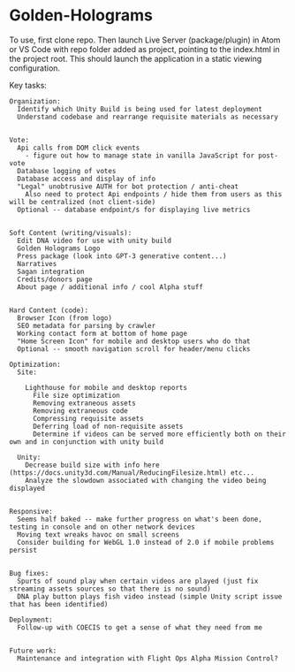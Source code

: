 # Golden-Holograms

To use, first clone repo. Then launch Live Server (package/plugin) in Atom or VS Code with repo folder added as project, pointing to the index.html in the project root. This should launch the application in a static viewing configuration.





Key tasks:


    Organization:
      Identify which Unity Build is being used for latest deployment
      Understand codebase and rearrange requisite materials as necessary


    Vote:
      Api calls from DOM click events
        - figure out how to manage state in vanilla JavaScript for post-vote
      Database logging of votes
      Database access and display of info
      "Legal" unobtrusive AUTH for bot protection / anti-cheat
        Also need to protect Api endpoints / hide them from users as this will be centralized (not client-side)
      Optional -- database endpoint/s for displaying live metrics


    Soft Content (writing/visuals):
      Edit DNA video for use with unity build  
      Golden Holograms Logo
      Press package (look into GPT-3 generative content...)
      Narratives
      Sagan integration
      Credits/donors page
      About page / additional info / cool Alpha stuff


    Hard Content (code):
      Browser Icon (from logo)
      SEO metadata for parsing by crawler
      Working contact form at bottom of home page
      "Home Screen Icon" for mobile and desktop users who do that
      Optional -- smooth navigation scroll for header/menu clicks

    Optimization:
      Site:

        Lighthouse for mobile and desktop reports
          File size optimization
          Removing extraneous assets
          Removing extraneous code
          Compressing requisite assets
          Deferring load of non-requisite assets
          Determine if videos can be served more efficiently both on their own and in conjunction with unity build

      Unity:
        Decrease build size with info here (https://docs.unity3d.com/Manual/ReducingFilesize.html) etc...
        Analyze the slowdown associated with changing the video being displayed


    Responsive:
      Seems half baked -- make further progress on what's been done, testing in console and on other network devices
      Moving text wreaks havoc on small screens
      Consider building for WebGL 1.0 instead of 2.0 if mobile problems persist


    Bug fixes:
      Spurts of sound play when certain videos are played (just fix streaming assets sources so that there is no sound)
      DNA play button plays fish video instead (simple Unity script issue that has been identified)

    Deployment:
      Follow-up with COECIS to get a sense of what they need from me


    Future work:
      Maintenance and integration with Flight Ops Alpha Mission Control?

